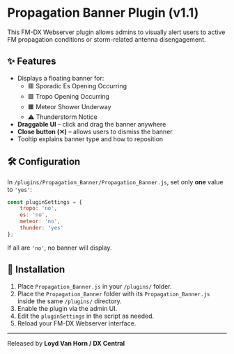 # Propagation Banner Plugin (v1.1)

This FM-DX Webserver plugin allows admins to visually alert users to active FM propagation conditions or storm-related antenna disengagement.

## ✨ Features

- Displays a floating banner for:
  - 🟥 Sporadic Es Opening Occurring
  - 🟩 Tropo Opening Occurring
  - 🟧 Meteor Shower Underway
  - ⚠ Thunderstorm Notice
- **Draggable UI** – click and drag the banner anywhere
- **Close button (✕)** – allows users to dismiss the banner
- Tooltip explains banner type and how to reposition

## 🛠 Configuration

In `/plugins/Propagation_Banner/Propagation_Banner.js`, set only **one** value to `'yes'`:

```js
const pluginSettings = {
    tropo: 'no',
    es: 'no',
    meteor: 'no',
    thunder: 'yes'
};
```

If all are `'no'`, no banner will display.

## 📁 Installation

1. Place `Propagation_Banner.js` in your `/plugins/` folder.
2. Place the `Propagation_Banner` folder with its `Propagation_Banner.js` inside the same `/plugins/` directory.
3. Enable the plugin via the admin UI.
4. Edit the `pluginSettings` in the script as needed.
5. Reload your FM-DX Webserver interface.

---

Released by **Loyd Van Horn / DX Central**
